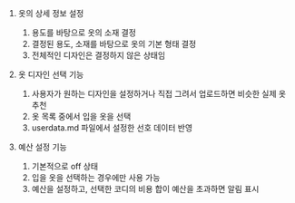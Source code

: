 1. 옷의 상세 정보 설정
	1. 용도를 바탕으로 옷의 소재 결정
	2. 결정된 용도, 소재를 바탕으로 옷의 기본 형태 결정
	3. 전체적인 디자인은 결정하지 않은 상태임

2. 옷 디자인 선택 기능
	1. 사용자가 원하는 디자인을 설정하거나 직접 그려서 업로드하면 비슷한 실제 옷 추천
	2. 옷 목록 중에서 입을 옷을 선택
	3. userdata.md 파일에서 설정한 선호 데이터 반영

3. 예산 설정 기능
	1. 기본적으로 off 상태
	2. 입을 옷을 선택하는 경우에만 사용 가능
	3. 예산을 설정하고, 선택한 코디의 비용 합이 예산을 초과하면 알림 표시